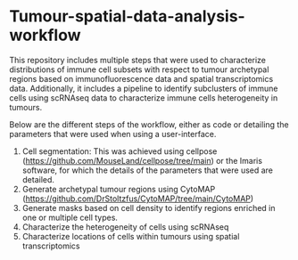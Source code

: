 # Tumour-spatial-data-analysis-workflow

This repository includes multiple steps that were used to characterize distributions of immune cell subsets with respect to tumour archetypal regions based on immunofluorescence data and spatial transcriptomics data. Additionally, it includes a pipeline to identify subclusters of immune cells using scRNAseq data to characterize immune cells heterogeneity in tumours. 

Below are the different steps of the workflow, either as code or detailing the parameters that were used when using a user-interface.

1.	Cell segmentation: This was achieved using cellpose (https://github.com/MouseLand/cellpose/tree/main) or the Imaris software, for which the details of the parameters that were used are detailed.
2.	Generate archetypal tumour regions using CytoMAP (https://github.com/DrStoltzfus/CytoMAP/tree/main/CytoMAP)
3.	Generate masks based on cell density to identify regions enriched in one or multiple cell types.
4.	Characterize the heterogeneity of cells using scRNAseq
5.	Characterize locations of cells within tumours using spatial transcriptomics

